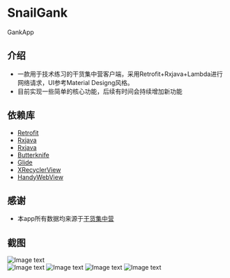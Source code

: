 # SnailGank
GankApp

## 介绍
- 一款用于技术练习的干货集中营客户端，采用Retrofit+Rxjava+Lambda进行网络请求，UI参考Material Designg风格。
- 目前实现一些简单的核心功能，后续有时间会持续增加新功能

## 依赖库
- [Retrofit](https://github.com/square/retrofit)
- [Rxjava](https://github.com/ReactiveX/RxJava)
- [Rxjava](https://github.com/square/okhttp)
- [Butterknife](https://github.com/JakeWharton/butterknife)
- [Glide](https://github.com/bumptech/glide)
- [XRecyclerView](https://github.com/jianghejie/XRecyclerView)
- [HandyWebView](https://github.com/BeijingSnail/HandyWebView)

## 感谢
- 本app所有数据均来源于[干货集中营](http://gank.io/)


## 截图

![Image text](https://github.com/BeijingSnail/SnailGank/blob/master/images/android.png)  
![Image text](https://github.com/BeijingSnail/SnailGank/blob/master/images/sideslip.png)
![Image text](https://github.com/BeijingSnail/SnailGank/blob/master/images/welfare.png)
![Image text](https://github.com/BeijingSnail/SnailGank/blob/master/images/res.png)
![Image text](https://github.com/BeijingSnail/SnailGank/blob/master/images/about.png)





